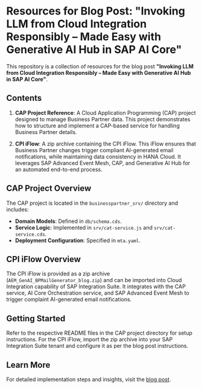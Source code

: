 # Resources for Blog Post: "Invoking LLM from Cloud Integration Responsibly – Made Easy with Generative AI Hub in SAP AI Core"

This repository is a collection of resources for the blog post **"Invoking LLM from Cloud Integration Responsibly – Made Easy with Generative AI Hub in SAP AI Core"**.

## Contents

1. **CAP Project Reference**: A Cloud Application Programming (CAP) project designed to manage Business Partner data. This project demonstrates how to structure and implement a CAP-based service for handling Business Partner details.

2. **CPI iFlow**: A zip archive containing the CPI iFlow. This iFlow ensures that Business Partner changes trigger compliant AI-generated email notifications, while maintaining data consistency in HANA Cloud. It leverages SAP Advanced Event Mesh, CAP, and Generative AI Hub for an automated end-to-end process.

## CAP Project Overview

The CAP project is located in the `businesspartner_srv/` directory and includes:

- **Domain Models**: Defined in `db/schema.cds`.
- **Service Logic**: Implemented in `srv/cat-service.js` and `srv/cat-service.cds`.
- **Deployment Configuration**: Specified in `mta.yaml`.

## CPI iFlow Overview

The CPI iFlow is provided as a zip archive (`AEM_GenAI_BPMailGenerator_blog.zip`) and can be imported into Cloud Integration capability of SAP Integration Suite. It integrates with the CAP service, AI Core Orchestration service, and SAP Advanced Event Mesh to trigger complaint AI-generated email notifications.

## Getting Started

Refer to the respective README files in the CAP project directory for setup instructions. For the CPI iFlow, import the zip archive into your SAP Integration Suite tenant and configure it as per the blog post instructions.

## Learn More

For detailed implementation steps and insights, visit the [blog post](https://community.sap.com/).